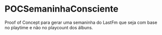 # POCSemaninhaConsciente

Proof of Concept para gerar uma semaninha do LastFm que seja com base no playtime e não no playcount dos álbuns.
